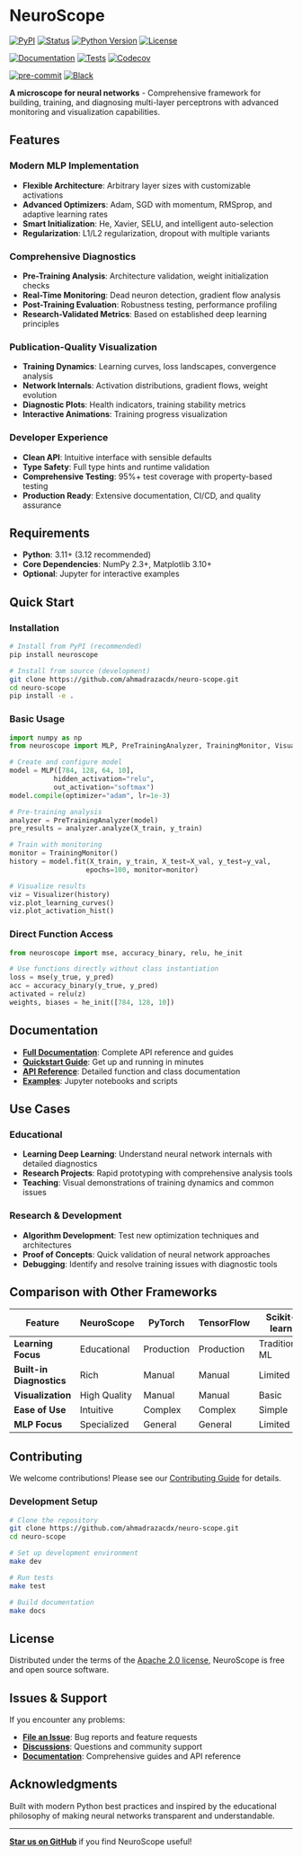 # NeuroScope

[![PyPI](https://img.shields.io/pypi/v/neuroscope.svg)][pypi status]
[![Status](https://img.shields.io/pypi/status/neuroscope.svg)][pypi status]
[![Python Version](https://img.shields.io/pypi/pyversions/neuroscope)][pypi status]
[![License](https://img.shields.io/pypi/l/neuroscope)][license]

[![Documentation](https://img.shields.io/badge/docs-github--pages-blue)][read the docs]
[![Tests](https://github.com/ahmadrazacdx/neuro-scope/workflows/Tests/badge.svg)][tests]
[![Codecov](https://codecov.io/gh/ahmadrazacdx/neuro-scope/branch/main/graph/badge.svg)][codecov]

[![pre-commit](https://img.shields.io/badge/pre--commit-enabled-brightgreen?logo=pre-commit&logoColor=white)][pre-commit]
[![Black](https://img.shields.io/badge/code%20style-black-000000.svg)][black]

[pypi status]: https://pypi.org/project/neuroscope/
[read the docs]: https://ahmadrazacdx.github.io/neuroscope/
[tests]: https://github.com/ahmadrazacdx/neuro-scope/actions?workflow=Tests
[codecov]: https://app.codecov.io/gh/ahmadrazacdx/neuro-scope
[pre-commit]: https://github.com/pre-commit/pre-commit
[black]: https://github.com/psf/black

**A microscope for neural networks** - Comprehensive framework for building, training, and diagnosing multi-layer perceptrons with advanced monitoring and visualization capabilities.

## Features

### Modern MLP Implementation
- **Flexible Architecture**: Arbitrary layer sizes with customizable activations
- **Advanced Optimizers**: Adam, SGD with momentum, RMSprop, and adaptive learning rates
- **Smart Initialization**: He, Xavier, SELU, and intelligent auto-selection
- **Regularization**: L1/L2 regularization, dropout with multiple variants

### Comprehensive Diagnostics
- **Pre-Training Analysis**: Architecture validation, weight initialization checks
- **Real-Time Monitoring**: Dead neuron detection, gradient flow analysis
- **Post-Training Evaluation**: Robustness testing, performance profiling
- **Research-Validated Metrics**: Based on established deep learning principles

### Publication-Quality Visualization
- **Training Dynamics**: Learning curves, loss landscapes, convergence analysis
- **Network Internals**: Activation distributions, gradient flows, weight evolution
- **Diagnostic Plots**: Health indicators, training stability metrics
- **Interactive Animations**: Training progress visualization

### Developer Experience
- **Clean API**: Intuitive interface with sensible defaults
- **Type Safety**: Full type hints and runtime validation
- **Comprehensive Testing**: 95%+ test coverage with property-based testing
- **Production Ready**: Extensive documentation, CI/CD, and quality assurance

## Requirements

- **Python**: 3.11+ (3.12 recommended)
- **Core Dependencies**: NumPy 2.3+, Matplotlib 3.10+
- **Optional**: Jupyter for interactive examples

## Quick Start

### Installation

```bash
# Install from PyPI (recommended)
pip install neuroscope

# Install from source (development)
git clone https://github.com/ahmadrazacdx/neuro-scope.git
cd neuro-scope
pip install -e .
```

### Basic Usage

```python
import numpy as np
from neuroscope import MLP, PreTrainingAnalyzer, TrainingMonitor, Visualizer

# Create and configure model
model = MLP([784, 128, 64, 10], 
           hidden_activation="relu", 
           out_activation="softmax")
model.compile(optimizer="adam", lr=1e-3)

# Pre-training analysis
analyzer = PreTrainingAnalyzer(model)
pre_results = analyzer.analyze(X_train, y_train)

# Train with monitoring
monitor = TrainingMonitor()
history = model.fit(X_train, y_train, X_test=X_val, y_test=y_val,
                   epochs=100, monitor=monitor)

# Visualize results
viz = Visualizer(history)
viz.plot_learning_curves()
viz.plot_activation_hist()
```

### Direct Function Access

```python
from neuroscope import mse, accuracy_binary, relu, he_init

# Use functions directly without class instantiation
loss = mse(y_true, y_pred)
acc = accuracy_binary(y_true, y_pred)
activated = relu(z)
weights, biases = he_init([784, 128, 10])
```

## Documentation

- **[Full Documentation](https://ahmadrazacdx.github.io/neuroscope/)**: Complete API reference and guides
- **[Quickstart Guide](https://ahmadrazacdx.github.io/neuroscope/quickstart.html)**: Get up and running in minutes
- **[API Reference](https://ahmadrazacdx.github.io/neuroscope/reference.html)**: Detailed function and class documentation
- **[Examples](https://github.com/ahmadrazacdx/neuro-scope/tree/main/examples)**: Jupyter notebooks and scripts

## Use Cases

### Educational
- **Learning Deep Learning**: Understand neural network internals with detailed diagnostics
- **Research Projects**: Rapid prototyping with comprehensive analysis tools
- **Teaching**: Visual demonstrations of training dynamics and common issues

### Research & Development
- **Algorithm Development**: Test new optimization techniques and architectures
- **Proof of Concepts**: Quick validation of neural network approaches
- **Debugging**: Identify and resolve training issues with diagnostic tools

## Comparison with Other Frameworks

| Feature | NeuroScope | PyTorch | TensorFlow | Scikit-learn |
|---------|------------|---------|------------|--------------|
| **Learning Focus** | Educational | Production | Production | Traditional ML |
| **Built-in Diagnostics** | Rich | Manual | Manual | Limited |
| **Visualization** | High Quality | Manual | Manual | Basic |
| **Ease of Use** | Intuitive | Complex | Complex | Simple |
| **MLP Focus** | Specialized | General | General | Limited |

## Contributing

We welcome contributions! Please see our [Contributing Guide](CONTRIBUTING.md) for details.

### Development Setup

```bash
# Clone the repository
git clone https://github.com/ahmadrazacdx/neuro-scope.git
cd neuro-scope

# Set up development environment
make dev

# Run tests
make test

# Build documentation
make docs
```

## License

Distributed under the terms of the [Apache 2.0 license][license],
NeuroScope is free and open source software.

## Issues & Support

If you encounter any problems:
- **[File an Issue](https://github.com/ahmadrazacdx/neuro-scope/issues)**: Bug reports and feature requests
- **[Discussions](https://github.com/ahmadrazacdx/neuro-scope/discussions)**: Questions and community support
- **[Documentation](https://ahmadrazacdx.github.io/neuroscope/)**: Comprehensive guides and API reference

## Acknowledgments

Built with modern Python best practices and inspired by the educational philosophy of making neural networks transparent and understandable.

---

**[Star us on GitHub](https://github.com/ahmadrazacdx/neuro-scope)** if you find NeuroScope useful!

<!-- github-only -->

[license]: https://github.com/ahmadrazacdx/neuro-scope/blob/main/LICENSE
[contributor guide]: https://github.com/ahmadrazacdx/neuro-scope/blob/main/CONTRIBUTING.md
